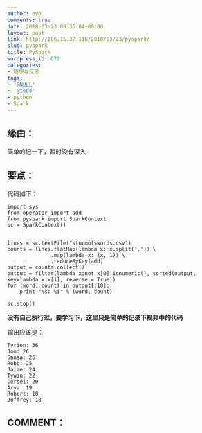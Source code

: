 ```yaml
---
author: evo
comments: true
date: 2018-03-23 08:35:04+00:00
layout: post
link: http://106.15.37.116/2018/03/23/pyspark/
slug: pyspark
title: PySpark
wordpress_id: 672
categories:
- 随想与反思
tags:
- '@NULL'
- '@todo'
- python
- Spark
---
```


<!-- more -->


## 缘由：


简单的记一下，暂时没有深入


## 要点：


代码如下：

    
    import sys
    from operator import add
    from pyspark import SparkContext
    sc = SparkContext()
    
    
    lines = sc.textFile("stormofswords.csv")
    counts = lines.flatMap(lambda x: x.split(',')) \
                  .map(lambda x: (x, 1)) \
                  .reduceByKey(add)
    output = counts.collect()
    output = filter(lambda x:not x[0].isnumeric(), sorted(output, key=lambda x:x[1], reverse = True))
    for (word, count) in output[:10]:
        print "%s: %i" % (word, count)
    
    sc.stop()


**没有自己执行过，要学习下，这里只是简单的记录下视频中的代码**

输出应该是：

    
    Tyrion: 36
    Jon: 26
    Sansa: 26
    Robb: 25
    Jaime: 24
    Tywin: 22
    Cersei: 20
    Arya: 19
    Robert: 18
    Joffrey: 18




## COMMENT：
